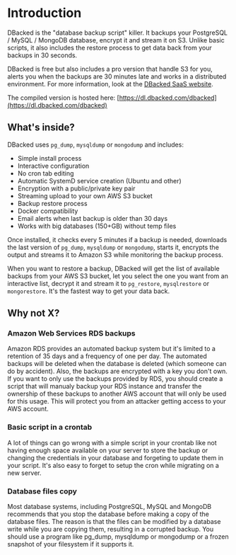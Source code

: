 # Introduction

DBacked is the "database backup script" killer. It backups your PostgreSQL / MySQL / MongoDB database, encrypt it and stream it on S3. Unlike basic scripts, it also includes the restore process to get data back from your backups in 30 seconds.

DBacked is free but also includes a pro version that handle S3 for you, alerts you when the backups are 30 minutes late and works in a distributed environment. For more information, look at the [DBacked SaaS website](https://dbacked.com/).

The compiled version is hosted here: [https://dl.dbacked.com/dbacked](https://dl.dbacked.com/dbacked)

<!--  TODO: Install GIF -->

## What's inside?

DBacked uses `pg_dump`, `mysqldump` or `mongodump` and includes:
- Simple install process
- Interactive configuration
- No cron tab editing
- Automatic SystemD service creation (Ubuntu and other)
- Encryption with a public/private key pair
- Streaming upload to your own AWS S3 bucket
- Backup restore process
- Docker compatibility
- Email alerts when last backup is older than 30 days
- Works with big databases (150+GB) without temp files

Once installed, it checks every 5 minutes if a backup is needed, downloads the last version of `pg_dump`, `mysqldump` or `mongodump`, starts it, encrypts the output and streams it to Amazon S3 while monitoring the backup process.

When you want to restore a backup, DBacked will get the list of available backups from your AWS S3 bucket, let you select the one you want from an interactive list, decrypt it and stream it to `pg_restore`, `mysqlrestore` or `mongorestore`. It's the fastest way to get your data back.

## Why not X?

### Amazon Web Services RDS backups

Amazon RDS provides an automated backup system but it's limited to a retention of 35 days and a frequency of one per day. The automated backups will be deleted when the database is deleted (which someone can do by accident). Also, the backups are encrypted with a key you don't own. If you want to only use the backups provided by RDS, you should create a script that will manualy backup your RDS instance and transfer the ownership of these backups to another AWS account that will only be used for this usage. This will protect you from an attacker getting access to your AWS account.

### Basic script in a crontab

A lot of things can go wrong with a simple script in your crontab like not having enough space available on your server to store the backup or changing the credentials in your database and forgeting to update them in your script. It's also easy to forget to setup the cron while migrating on a new server.

### Database files copy

Most database systems, including PostgreSQL, MySQL and MongoDB recommends that you stop the database before making a copy of the database files. The reason is that the files can be modified by a database write while you are copying them, resulting in a corrupted backup. You should use a program like pg_dump, mysqldump or mongodump or a frozen snapshot of your filesystem if it supports it.
